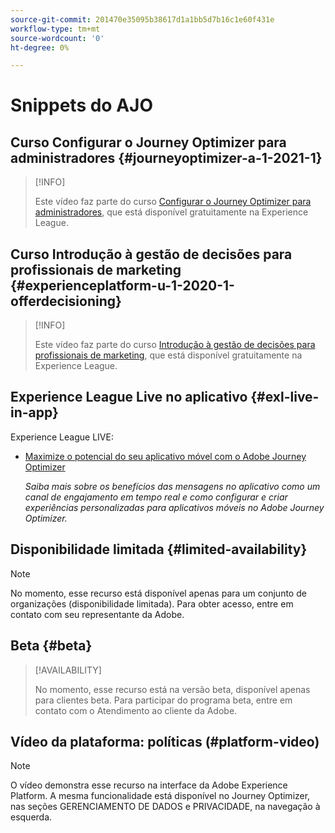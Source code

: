 ```yaml
---
source-git-commit: 201470e35095b38617d1a1bb5d7b16c1e60f431e
workflow-type: tm+mt
source-wordcount: '0'
ht-degree: 0%

---
```

# Snippets do AJO

## Curso Configurar o Journey Optimizer para administradores {#journeyoptimizer-a-1-2021-1}

>[!INFO]
>
> Este vídeo faz parte do curso [Configurar o Journey Optimizer para administradores](https://experienceleague.adobe.com/docs/courses/using/journeyoptimizer-a-1-2021-1.html?lang=pt-BR), que está disponível gratuitamente na Experience League.

## Curso Introdução à gestão de decisões para profissionais de marketing {#experienceplatform-u-1-2020-1-offerdecisioning}

>[!INFO]
>
> Este vídeo faz parte do curso [Introdução à gestão de decisões para profissionais de marketing](https://experienceleague.adobe.com/docs/courses/using/experienceplatform-u-1-2020-1-offerdecisioning.html?lang=pt-BR), que está disponível gratuitamente na Experience League.

## Experience League Live no aplicativo {#exl-live-in-app}

Experience League LIVE:

* [Maximize o potencial do seu aplicativo móvel com o Adobe Journey Optimizer](https://experienceleague.adobe.com/docs/events/experience-league-live-recordings/episodes/exl-live-episode-5-24-23.html?lang=pt-BR)

  *Saiba mais sobre os benefícios das mensagens no aplicativo como um canal de engajamento em tempo real e como configurar e criar experiências personalizadas para aplicativos móveis no Adobe Journey Optimizer.*

## Disponibilidade limitada {#limited-availability}

>[!NOTE]
>
>No momento, esse recurso está disponível apenas para um conjunto de organizações (disponibilidade limitada). Para obter acesso, entre em contato com seu representante da Adobe.

## Beta {#beta}

>[!AVAILABILITY]
>
>No momento, esse recurso está na versão beta, disponível apenas para clientes beta. Para participar do programa beta, entre em contato com o Atendimento ao cliente da Adobe.

## Vídeo da plataforma: políticas (#platform-video)

>[!NOTE]
>
>O vídeo demonstra esse recurso na interface da Adobe Experience Platform. A mesma funcionalidade está disponível no Journey Optimizer, nas seções GERENCIAMENTO DE DADOS e PRIVACIDADE, na navegação à esquerda.

